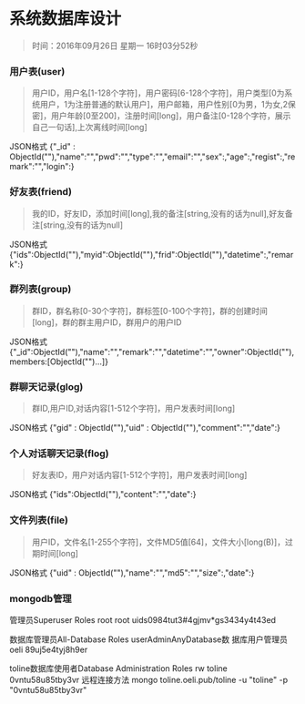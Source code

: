 # 系统数据库设计
> 时间：2016年09月26日 星期一 16时03分52秒 

### 用户表(user)
> 用户ID，用户名[1-128个字符]，用户密码[6-128个字符]，用户类型[0为系统用户，1为注册普通的默认用户]，用户邮箱，用户性别[0为男，1为女,2保密]，用户年龄[0至200]，注册时间[long]，用户备注[0-128个字符，展示自己一句话],上次离线时间[long]

JSON格式
{"_id" : ObjectId(""),"name":"","pwd":"","type":"","email":"","sex":,"age":,"regist":,"remark":"","login":}

### 好友表(friend)
> 我的ID，好友ID，添加时间[long],我的备注[string,没有的话为null],好友备注[string,没有的话为null]

JSON格式
{"ids":ObjectId(""),"myid":ObjectId(""),"frid":ObjectId(""),"datetime":,"remark":}

### 群列表(group)
> 群ID，群名称[0-30个字符]，群标签[0-100个字符]，群的创建时间[long]，群的群主用户ID，群用户的用户ID

JSON格式
{"_id":ObjectId(""),"name":"","remark":"","datetime":"","owner":ObjectId(""),members:[ObjectId("")...]}

### 群聊天记录(glog)
> 群ID,用户ID,对话内容[1-512个字符]，用户发表时间[long]

JSON格式
{"gid" : ObjectId(""),"uid" : ObjectId(""),"comment":"","date":}

### 个人对话聊天记录(flog)
> 好友表ID，用户对话内容[1-512个字符]，用户发表时间[long]

JSON格式
{"ids":ObjectId(""),"content":"","date":}

### 文件列表(file)
> 用户ID，文件名[1-255个字符]，文件MD5值[64]，文件大小[long(B)]，过期时间[long]

JSON格式
{"uid" : ObjectId(""),"name":"","md5":"","size":,"date":}

### mongodb管理
管理员Superuser Roles  root
root
uids0984tut3#4gjmv*gs3434y4t43ed

数据库管理员All-Database Roles userAdminAnyDatabase数 据库用户管理员
oeli
89uj5e4tyj8h9er


toline数据库使用者Database Administration Roles rw
toline
0vntu58u85tby3vr
远程连接方法
mongo toline.oeli.pub/toline -u "toline" -p "0vntu58u85tby3vr"

